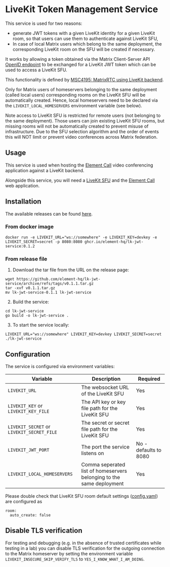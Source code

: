 # LiveKit Token Management Service

This service is used for two reasons:
- generate JWT tokens with a given LiveKit identity for a given LiveKit room, so that users can use them to authenticate against LiveKit SFU,
- In case of local Matrix users which belong to the same deployment, the corresponding LiveKit room on the SFU will be created if necessary.

It works by allowing a token obtained via the Matrix Client-Server API [OpenID endpoint](https://spec.matrix.org/v1.13/client-server-api/#openid) to be exchanged for a LiveKit JWT token which can be used to access a LiveKit SFU.

This functionality is defined by [MSC4195: MatrixRTC using LiveKit backend](https://github.com/matrix-org/matrix-spec-proposals/pull/4195).

Only for Matrix users of homeservers belonging to the same deployment (called local users) corresponding rooms on the LiveKit SFU will be automatically created. Hence, local homeservers need to be declared via the `LIVEKIT_LOCAL_HOMESERVERS` environment variable (see below).

Note access to LiveKit SFU is restricted for remote users (not belonging to the same deployment). Those users can join existing LiveKit SFU rooms, but missing rooms will not be automatically created to prevent misuse of infrastructure. Due to the SFU selection algorithm and the order of events this will NOT limit or prevent video conferences across Matrix federation.

## Usage

This service is used when hosting the [Element Call](https://github.com/element-hq/element-call) video conferencing application against a LiveKit backend.

Alongside this service, you will need a [LiveKit SFU](https://github.com/livekit/livekit) and the [Element Call](https://github.com/element-hq/element-call) web application.

## Installation

The available releases can be found [here](https://github.com/element-hq/lk-jwt-service/releases).

### From docker image

```shell
docker run -e LIVEKIT_URL="ws://somewhere" -e LIVEKIT_KEY=devkey -e LIVEKIT_SECRET=secret -p 8080:8080 ghcr.io/element-hq/lk-jwt-service:0.1.2
```

### From release file

1. Download the tar file from the URL on the release page:

```shell
wget https://github.com/element-hq/lk-jwt-service/archive/refs/tags/v0.1.1.tar.gz
tar -xvf v0.1.1.tar.gz
mv lk-jwt-service-0.1.1 lk-jwt-service
```

2. Build the service:

```shell
cd lk-jwt-service
go build -o lk-jwt-service .
```

3. To start the service locally:

```shell
LIVEKIT_URL="ws://somewhere" LIVEKIT_KEY=devkey LIVEKIT_SECRET=secret ./lk-jwt-service
```

## Configuration

The service is configured via environment variables:

Variable | Description | Required
--- | --- | ---
`LIVEKIT_URL` | The websocket URL of the LiveKit SFU | Yes
`LIVEKIT_KEY` or `LIVEKIT_KEY_FILE` | The API key or key file path for the LiveKit SFU | Yes
`LIVEKIT_SECRET` or `LIVEKIT_SECRET_FILE` | The secret or secret file path for the LiveKit SFU | Yes
`LIVEKIT_JWT_PORT` | The port the service listens on | No - defaults to 8080
`LIVEKIT_LOCAL_HOMESERVERS` | Comma seperated list of homeservers belonging to the same deployment | Yes

Please double check that LiveKit SFU room default settings ([config.yaml](https://github.com/livekit/livekit/blob/7350e9933107ecdea4ada8f8bcb0d6ca78b3f8f7/config-sample.yaml#L170)) are configured as
```
room:
  auto_create: false
```

## Disable TLS verification

For testing and debugging (e.g. in the absence of trusted certificates while testing in a lab) you can disable TLS verification for the outgoing connection to the Matrix homeserver by setting the environment variable `LIVEKIT_INSECURE_SKIP_VERIFY_TLS` to `YES_I_KNOW_WHAT_I_AM_DOING`.
